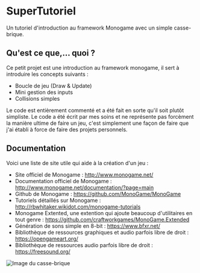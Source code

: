 # SuperTutoriel
Un tutoriel d'introduction au framework Monogame avec un simple casse-brique.

## Qu'est ce que,... quoi ?

Ce petit projet est une introduction au framework monogame, il sert à introduire les concepts suivants : 
- Boucle de jeu (Draw & Update)
- Mini gestion des inputs
- Collisions simples

Le code est entièrement commenté et a été fait en sorte qu'il soit plutôt simpliste. Le code a été écrit par mes soins et ne représente pas forcèment la manière ultime de faire un jeu, c'est simplement une façon de faire que j'ai établi à force de faire des projets personnels.

## Documentation

Voici une liste de site utile qui aide à la création d'un jeu :

- Site officiel de Monogame : http://www.monogame.net/
- Documentation officiel de Monogame : http://www.monogame.net/documentation/?page=main
- Github de Monogame : https://github.com/MonoGame/MonoGame
- Tutoriels détaillés sur Monogame : http://rbwhitaker.wikidot.com/monogame-tutorials
- Monogame Extented, une extention qui ajoute beaucoup d'utilitaires en tout genre : https://github.com/craftworkgames/MonoGame.Extended
- Génération de sons simple en 8-bit : https://www.bfxr.net/
- Bibliothèque de ressources graphiques et audio parfois libre de droit : https://opengameart.org/
- Bibliothèque de ressources audio parfois libre de droit : https://freesound.org/

![Image du casse-brique](https://i.imgur.com/b2wmAkt.png)
